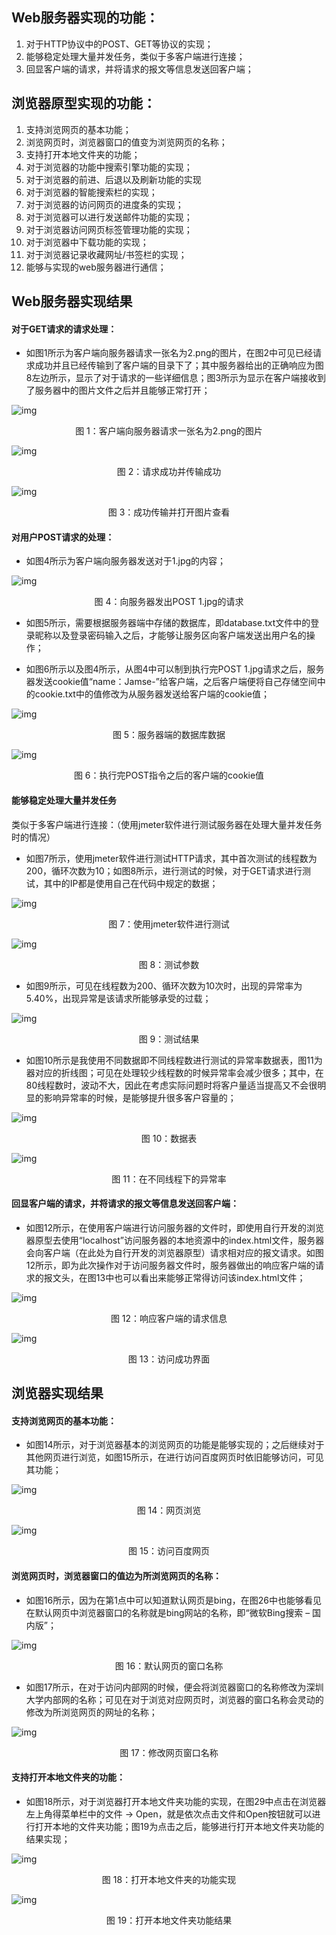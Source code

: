 ## Web服务器实现的功能：

1. 对于HTTP协议中的POST、GET等协议的实现；
2. 能够稳定处理大量并发任务，类似于多客户端进行连接；
3. 回显客户端的请求，并将请求的报文等信息发送回客户端；

 

## 浏览器原型实现的功能：

1. 支持浏览网页的基本功能；
2. 浏览网页时，浏览器窗口的值变为浏览网页的名称；
3. 支持打开本地文件夹的功能；
4. 对于浏览器的功能中搜索引擎功能的实现；
5. 对于浏览器的前进、后退以及刷新功能的实现
6. 对于浏览器的智能搜索栏的实现；
7. 对于浏览器的访问网页的进度条的实现；
8. 对于浏览器可以进行发送邮件功能的实现；
9. 对于浏览器访问网页标签管理功能的实现；
10. 对于浏览器中下载功能的实现；
11. 对于浏览器记录收藏网址/书签栏的实现；
12. 能够与实现的web服务器进行通信；



## Web服务器实现结果

#### 对于GET请求的请求处理：

- 如图1所示为客户端向服务器请求一张名为2.png的图片，在图2中可见已经请求成功并且已经传输到了客户端的目录下了；其中服务器给出的正确响应为图8左边所示，显示了对于请求的一些详细信息；图3所示为显示在客户端接收到了服务器中的图片文件之后并且能够正常打开；

![img](../../Typora/photo/clip_image002.jpg)

<center>图 1：客户端向服务器请求一张名为2.png的图片</center>

![img](../../Typora/photo/clip_image004.jpg)

<center>图 2：请求成功并传输成功</center>

![img](../../Typora/photo/clip_image005.jpg)

<center>图 3：成功传输并打开图片查看</center>

#### 对用户POST请求的处理：

- 如图4所示为客户端向服务器发送对于1.jpg的内容；

![img](../../Typora/photo/clip_image007.jpg)

<center>图 4：向服务器发出POST 1.jpg的请求</center>

- 如图5所示，需要根据服务器端中存储的数据库，即database.txt文件中的登录昵称以及登录密码输入之后，才能够让服务区向客户端发送出用户名的操作；

- 如图6所示以及图4所示，从图4中可以制到执行完POST 1.jpg请求之后，服务器发送cookie值“name：Jamse-”给客户端，之后客户端便将自己存储空间中的cookie.txt中的值修改为从服务器发送给客户端的cookie值；

![img](../../Typora/photo/clip_image009.jpg)

<center>图 5：服务器端的数据库数据</center>

![img](../../Typora/photo/clip_image011.jpg)

<center>图 6：执行完POST指令之后的客户端的cookie值</center>

#### 能够稳定处理大量并发任务

类似于多客户端进行连接：（使用jmeter软件进行测试服务器在处理大量并发任务时的情况）

- 如图7所示，使用jmeter软件进行测试HTTP请求，其中首次测试的线程数为200，循环次数为10；如图8所示，进行测试的时候，对于GET请求进行测试，其中的IP都是使用自己在代码中规定的数据；

![img](../../Typora/photo/clip_image013.jpg)

<center>图 7：使用jmeter软件进行测试</center>

![img](../../Typora/photo/clip_image015.jpg)

<center>图 8：测试参数</center>

- 如图9所示，可见在线程数为200、循环次数为10次时，出现的异常率为5.40%，出现异常是该请求所能够承受的过载；

![img](../../Typora/photo/clip_image017.jpg)

<center>图 9：测试结果</center>

- 如图10所示是我使用不同数据即不同线程数进行测试的异常率数据表，图11为器对应的折线图；可见在处理较少线程数的时候异常率会减少很多；其中，在80线程数时，波动不大，因此在考虑实际问题时将客户量适当提高又不会很明显的影响异常率的时候，是能够提升很多客户容量的；

![img](../../Typora/photo/clip_image019.jpg)

<center>图 10：数据表</center>

![img](../../Typora/photo/clip_image021.jpg)

<center>图 11：在不同线程下的异常率</center>   

#### 回显客户端的请求，并将请求的报文等信息发送回客户端：

- 如图12所示，在使用客户端进行访问服务器的文件时，即使用自行开发的浏览器原型去使用“localhost”访问服务器的本地资源中的index.html文件，服务器会向客户端（在此处为自行开发的浏览器原型）请求相对应的报文请求。如图12所示，即为此次操作对于访问服务器文件时，服务器做出的响应客户端的请求的报文头，在图13中也可以看出来能够正常得访问该index.html文件；

![img](../../Typora/photo/clip_image023.jpg)

<center>图 12：响应客户端的请求信息</center>

![img](../../Typora/photo/clip_image025.jpg)

<center>图 13：访问成功界面</center>



## 浏览器实现结果

#### 支持浏览网页的基本功能：

- 如图14所示，对于浏览器基本的浏览网页的功能是能够实现的；之后继续对于其他网页进行浏览，如图15所示，在进行访问百度网页时依旧能够访问，可见其功能；

![img](../../Typora/photo/clip_image002.gif)

<center>图 14：网页浏览</center>

![img](../../Typora/photo/clip_image004-1605614409780.jpg)

<center>图 15：访问百度网页</center>

#### 浏览网页时，浏览器窗口的值边为所浏览网页的名称：

- 如图16所示，因为在第1点中可以知道默认网页是bing，在图26中也能够看见在默认网页中浏览器窗口的名称就是bing网站的名称，即“微软Bing搜索 – 国内版”；

![img](../../Typora/photo/clip_image002-1605614536020.jpg)

<center>图 16：默认网页的窗口名称</center>

- 如图17所示，在对于访问内部网的时候，便会将浏览器窗口的名称修改为深圳大学内部网的名称；可见在对于浏览对应网页时，浏览器的窗口名称会灵动的修改为所浏览网页的网址的名称；

![img](../../Typora/photo/clip_image004-1605614536021.jpg)

<center>图 17：修改网页窗口名称</center>

#### 支持打开本地文件夹的功能：

-  如图18所示，对于浏览器打开本地文件夹功能的实现，在图29中点击在浏览器左上角得菜单栏中的文件 -> Open，就是依次点击文件和Open按钮就可以进行打开本地的文件夹功能；图19为点击之后，能够进行打开本地文件夹功能的结果实现；

![img](../../Typora/photo/clip_image002-1605614604006.jpg) 

<center>图 18：打开本地文件夹的功能实现</center>

![img](../../Typora/photo/clip_image004-1605614604006.jpg)

<center>图 19：打开本地文件夹功能结果</center>